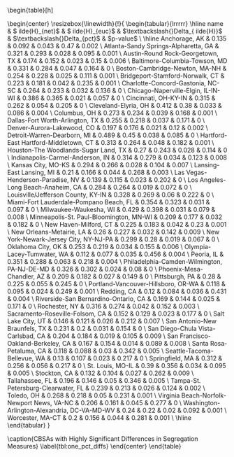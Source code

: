 \begin{table}[h]

\begin{center}
\resizebox{\linewidth}{!}{
\begin{tabular}{lrrrrr}
\hline
 name                                         &       \$	ilde\{H\}\_\{net\}\$ &       \$	ilde\{H\}\_\{euc\}\$ &       \$\textbackslash{}Delta\_\{	ilde\{H\}\}\$ &   \$\textbackslash{}Delta\_\{pct\}\$ &   \$p-value\$ \\
\hline
 Anchorage, AK                                & 0.135 & 0.092 & 0.043 &            0.47  &        0.002 \\
 Atlanta-Sandy Springs-Alpharetta, GA         & 0.321 & 0.293 & 0.028 &            0.095 &        0.001 \\
 Austin-Round Rock-Georgetown, TX             & 0.174 & 0.152 & 0.023 &            0.15  &        0.006 \\
 Baltimore-Columbia-Towson, MD                & 0.331 & 0.284 & 0.047 &            0.164 &        0     \\
 Boston-Cambridge-Newton, MA-NH               & 0.254 & 0.228 & 0.025 &            0.111 &        0.001 \\
 Bridgeport-Stamford-Norwalk, CT              & 0.223 & 0.181 & 0.042 &            0.235 &        0.001 \\
 Charlotte-Concord-Gastonia, NC-SC            & 0.264 & 0.233 & 0.032 &            0.136 &        0     \\
 Chicago-Naperville-Elgin, IL-IN-WI           & 0.386 & 0.365 & 0.021 &            0.057 &        0     \\
 Cincinnati, OH-KY-IN                         & 0.315 & 0.262 & 0.054 &            0.205 &        0     \\
 Cleveland-Elyria, OH                         & 0.412 & 0.38  & 0.033 &            0.086 &        0.004 \\
 Columbus, OH                                 & 0.273 & 0.234 & 0.039 &            0.168 &        0.001 \\
 Dallas-Fort Worth-Arlington, TX              & 0.255 & 0.218 & 0.037 &            0.171 &        0     \\
 Denver-Aurora-Lakewood, CO                   & 0.197 & 0.176 & 0.021 &            0.12  &        0.002 \\
 Detroit-Warren-Dearborn, MI                  & 0.489 & 0.45  & 0.038 &            0.085 &        0     \\
 Hartford-East Hartford-Middletown, CT        & 0.313 & 0.264 & 0.048 &            0.182 &        0.001 \\
 Houston-The Woodlands-Sugar Land, TX         & 0.27  & 0.243 & 0.028 &            0.114 &        0     \\
 Indianapolis-Carmel-Anderson, IN             & 0.314 & 0.279 & 0.034 &            0.123 &        0.008 \\
 Kansas City, MO-KS                           & 0.294 & 0.266 & 0.028 &            0.104 &        0.007 \\
 Lansing-East Lansing, MI                     & 0.21  & 0.166 & 0.044 &            0.268 &        0.003 \\
 Las Vegas-Henderson-Paradise, NV             & 0.139 & 0.115 & 0.023 &            0.202 &        0     \\
 Los Angeles-Long Beach-Anaheim, CA           & 0.284 & 0.264 & 0.019 &            0.072 &        0     \\
 Louisville/Jefferson County, KY-IN           & 0.328 & 0.269 & 0.06  &            0.222 &        0     \\
 Miami-Fort Lauderdale-Pompano Beach, FL      & 0.354 & 0.323 & 0.031 &            0.097 &        0     \\
 Milwaukee-Waukesha, WI                       & 0.429 & 0.398 & 0.031 &            0.079 &        0.008 \\
 Minneapolis-St. Paul-Bloomington, MN-WI      & 0.209 & 0.177 & 0.032 &            0.182 &        0     \\
 New Haven-Milford, CT                        & 0.225 & 0.183 & 0.042 &            0.23  &        0.001 \\
 New Orleans-Metairie, LA                     & 0.26  & 0.227 & 0.032 &            0.142 &        0.009 \\
 New York-Newark-Jersey City, NY-NJ-PA        & 0.299 & 0.28  & 0.019 &            0.067 &        0     \\
 Oklahoma City, OK                            & 0.253 & 0.219 & 0.034 &            0.155 &        0.006 \\
 Olympia-Lacey-Tumwater, WA                   & 0.112 & 0.077 & 0.035 &            0.456 &        0.004 \\
 Peoria, IL                                   & 0.351 & 0.288 & 0.063 &            0.218 &        0.004 \\
 Philadelphia-Camden-Wilmington, PA-NJ-DE-MD  & 0.326 & 0.302 & 0.024 &            0.08  &        0     \\
 Phoenix-Mesa-Chandler, AZ                    & 0.209 & 0.182 & 0.027 &            0.149 &        0     \\
 Pittsburgh, PA                               & 0.28  & 0.225 & 0.055 &            0.245 &        0     \\
 Portland-Vancouver-Hillsboro, OR-WA          & 0.118 & 0.095 & 0.024 &            0.249 &        0.001 \\
 Redding, CA                                  & 0.12  & 0.084 & 0.036 &            0.431 &        0.004 \\
 Riverside-San Bernardino-Ontario, CA         & 0.169 & 0.144 & 0.025 &            0.171 &        0     \\
 Rochester, NY                                & 0.316 & 0.274 & 0.042 &            0.152 &        0.003 \\
 Sacramento-Roseville-Folsom, CA              & 0.152 & 0.129 & 0.023 &            0.177 &        0     \\
 Salt Lake City, UT                           & 0.146 & 0.121 & 0.026 &            0.212 &        0.007 \\
 San Antonio-New Braunfels, TX                & 0.231 & 0.2   & 0.031 &            0.154 &        0     \\
 San Diego-Chula Vista-Carlsbad, CA           & 0.204 & 0.184 & 0.019 &            0.105 &        0.009 \\
 San Francisco-Oakland-Berkeley, CA           & 0.167 & 0.154 & 0.014 &            0.089 &        0.008 \\
 Santa Rosa-Petaluma, CA                      & 0.118 & 0.088 & 0.03  &            0.342 &        0.005 \\
 Seattle-Tacoma-Bellevue, WA                  & 0.13  & 0.107 & 0.023 &            0.217 &        0     \\
 Springfield, MA                              & 0.312 & 0.256 & 0.056 &            0.217 &        0     \\
 St. Louis, MO-IL                             & 0.39  & 0.356 & 0.034 &            0.095 &        0.005 \\
 Stockton, CA                                 & 0.132 & 0.104 & 0.027 &            0.262 &        0.009 \\
 Tallahassee, FL                              & 0.196 & 0.146 & 0.05  &            0.346 &        0.005 \\
 Tampa-St. Petersburg-Clearwater, FL          & 0.239 & 0.213 & 0.026 &            0.124 &        0.002 \\
 Toledo, OH                                   & 0.268 & 0.218 & 0.05  &            0.231 &        0.001 \\
 Virginia Beach-Norfolk-Newport News, VA-NC   & 0.206 & 0.161 & 0.045 &            0.277 &        0     \\
 Washington-Arlington-Alexandria, DC-VA-MD-WV & 0.24  & 0.22  & 0.02  &            0.092 &        0.001 \\
 Worcester, MA-CT                             & 0.2   & 0.156 & 0.044 &            0.281 &        0.001 \\
\hline
\end{tabular}
}

\caption{CBSAs with Highly Significant Differences in Segregation Measures}
\label{tbl:one_pct_diffs}
\end{center}
\end{table}

